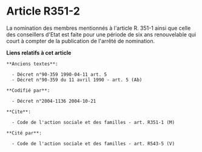 # Article R351-2

La nomination des membres mentionnés à l'article R. 351-1 ainsi que celle des conseillers d'Etat est faite pour une période
de six ans renouvelable qui court à compter de la publication de l'arrêté de nomination.

**Liens relatifs à cet article**

	**Anciens textes**:

	  - Décret n°90-359 1990-04-11 art. 5
	  - Décret n°90-359 du 11 avril 1990 - art. 5 (Ab)

	**Codifié par**:

	  - Décret n°2004-1136 2004-10-21

	**Cite**:

	  - Code de l'action sociale et des familles - art. R351-1 (M)

	**Cité par**:

	  - Code de l'action sociale et des familles - art. R543-5 (V)
